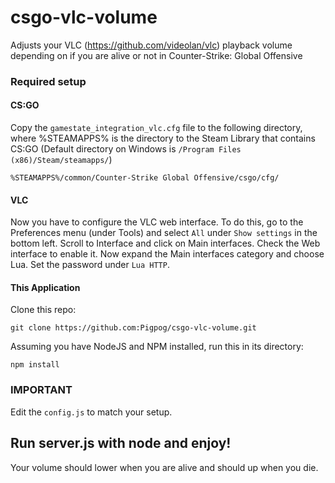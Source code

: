 # csgo-vlc-volume
Adjusts your VLC (https://github.com/videolan/vlc) playback volume depending on if you are alive or not in Counter-Strike: Global Offensive

### Required setup
#### CS:GO

Copy the `gamestate_integration_vlc.cfg` file to the following directory, where %STEAMAPPS% is the directory to the Steam Library that contains CS:GO (Default directory on Windows is `/Program Files (x86)/Steam/steamapps/`)

```
%STEAMAPPS%/common/Counter-Strike Global Offensive/csgo/cfg/
```

#### VLC
Now you have to configure the VLC web interface. To do this, go to the Preferences menu (under Tools) and select `All` under `Show settings` in the bottom left. Scroll to Interface and click on Main interfaces. Check the Web interface to enable it. Now expand the Main interfaces category and choose Lua. Set the password under `Lua HTTP`.

#### This Application

Clone this repo:
```
git clone https://github.com:Pigpog/csgo-vlc-volume.git
```
Assuming you have NodeJS and NPM installed, run this in its directory:
```
npm install
```
### IMPORTANT
Edit the `config.js` to match your setup.

## Run server.js with node and enjoy!
Your volume should lower when you are alive and should up when you die.
